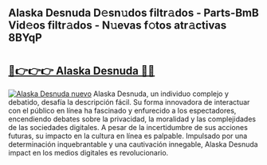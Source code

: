 ## Alaska Desnuda D𝚎sn𝚞dos filtr𝚊dos - Parts-BmB Vid𝚎os filtr𝚊dos - N𝚞evas f𝚘tos atr𝚊ctivas 8BYqP

# <h2><a href="http://mbdc0v.tromn.icu/?c=Alaska+Desnuda">🔗👉👉👉 Alaska Desnuda 🔗🔗</a></h2>

[![Alaska Desnuda nuevo](https://i.imgur.com/pEAQMta.gif)](http://mbdc0v.tromn.icu/?c=Alaska+Desnuda)
Alaska Desnuda, un individuo complejo y debatido, desafía la descripción fácil. Su forma innovadora de interactuar con el público en línea ha fascinado y enfurecido a los espectadores, encendiendo debates sobre la privacidad, la moralidad y las complejidades de las sociedades digitales. A pesar de la incertidumbre de sus acciones futuras, su impacto en la cultura en línea es palpable. Impulsado por una determinación inquebrantable y una cautivación innegable, Alaska Desnuda impact en los medios digitales es revolucionario.
